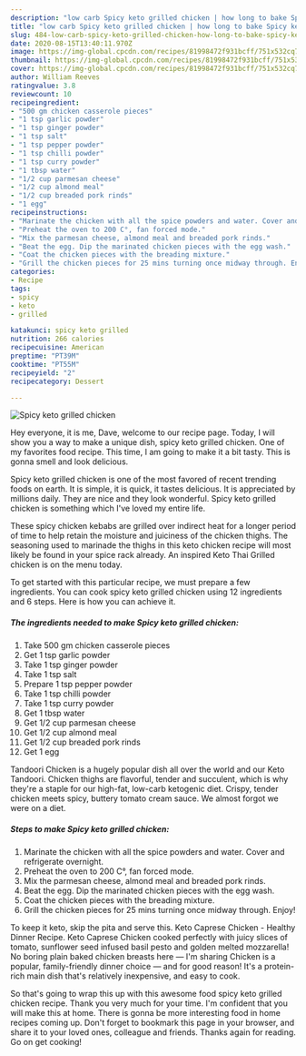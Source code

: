 ```yaml
---
description: "low carb Spicy keto grilled chicken | how long to bake Spicy keto grilled chicken"
title: "low carb Spicy keto grilled chicken | how long to bake Spicy keto grilled chicken"
slug: 484-low-carb-spicy-keto-grilled-chicken-how-long-to-bake-spicy-keto-grilled-chicken
date: 2020-08-15T13:40:11.970Z
image: https://img-global.cpcdn.com/recipes/81998472f931bcff/751x532cq70/spicy-keto-grilled-chicken-recipe-main-photo.jpg
thumbnail: https://img-global.cpcdn.com/recipes/81998472f931bcff/751x532cq70/spicy-keto-grilled-chicken-recipe-main-photo.jpg
cover: https://img-global.cpcdn.com/recipes/81998472f931bcff/751x532cq70/spicy-keto-grilled-chicken-recipe-main-photo.jpg
author: William Reeves
ratingvalue: 3.8
reviewcount: 10
recipeingredient:
- "500 gm chicken casserole pieces"
- "1 tsp garlic powder"
- "1 tsp ginger powder"
- "1 tsp salt"
- "1 tsp pepper powder"
- "1 tsp chilli powder"
- "1 tsp curry powder"
- "1 tbsp water"
- "1/2 cup parmesan cheese"
- "1/2 cup almond meal"
- "1/2 cup breaded pork rinds"
- "1 egg"
recipeinstructions:
- "Marinate the chicken with all the spice powders and water. Cover and refrigerate overnight."
- "Preheat the oven to 200 C°, fan forced mode."
- "Mix the parmesan cheese, almond meal and breaded pork rinds."
- "Beat the egg. Dip the marinated chicken pieces with the egg wash."
- "Coat the chicken pieces with the breading mixture."
- "Grill the chicken pieces for 25 mins turning once midway through. Enjoy!"
categories:
- Recipe
tags:
- spicy
- keto
- grilled

katakunci: spicy keto grilled 
nutrition: 266 calories
recipecuisine: American
preptime: "PT39M"
cooktime: "PT55M"
recipeyield: "2"
recipecategory: Dessert

---
```



![Spicy keto grilled chicken](https://img-global.cpcdn.com/recipes/81998472f931bcff/751x532cq70/spicy-keto-grilled-chicken-recipe-main-photo.jpg)

Hey everyone, it is me, Dave, welcome to our recipe page. Today, I will show you a way to make a unique dish, spicy keto grilled chicken. One of my favorites food recipe. This time, I am going to make it a bit tasty. This is gonna smell and look delicious.

Spicy keto grilled chicken is one of the most favored of recent trending foods on earth. It is simple, it is quick, it tastes delicious. It is appreciated by millions daily. They are nice and they look wonderful. Spicy keto grilled chicken is something which I've loved my entire life.

These spicy chicken kebabs are grilled over indirect heat for a longer period of time to help retain the moisture and juiciness of the chicken thighs. The seasoning used to marinade the thighs in this keto chicken recipe will most likely be found in your spice rack already. An inspired Keto Thai Grilled chicken is on the menu today.


To get started with this particular recipe, we must prepare a few ingredients. You can cook spicy keto grilled chicken using 12 ingredients and 6 steps. Here is how you can achieve it.

<!--inarticleads1-->

##### The ingredients needed to make Spicy keto grilled chicken:

1. Take 500 gm chicken casserole pieces
1. Get 1 tsp garlic powder
1. Take 1 tsp ginger powder
1. Take 1 tsp salt
1. Prepare 1 tsp pepper powder
1. Take 1 tsp chilli powder
1. Take 1 tsp curry powder
1. Get 1 tbsp water
1. Get 1/2 cup parmesan cheese
1. Get 1/2 cup almond meal
1. Get 1/2 cup breaded pork rinds
1. Get 1 egg


Tandoori Chicken is a hugely popular dish all over the world and our Keto Tandoori. Chicken thighs are flavorful, tender and succulent, which is why they&#39;re a staple for our high-fat, low-carb ketogenic diet. Crispy, tender chicken meets spicy, buttery tomato cream sauce. We almost forgot we were on a diet. 

<!--inarticleads2-->

##### Steps to make Spicy keto grilled chicken:

1. Marinate the chicken with all the spice powders and water. Cover and refrigerate overnight.
1. Preheat the oven to 200 C°, fan forced mode.
1. Mix the parmesan cheese, almond meal and breaded pork rinds.
1. Beat the egg. Dip the marinated chicken pieces with the egg wash.
1. Coat the chicken pieces with the breading mixture.
1. Grill the chicken pieces for 25 mins turning once midway through. Enjoy!


To keep it keto, skip the pita and serve this. Keto Caprese Chicken - Healthy Dinner Recipe. Keto Caprese Chicken cooked perfectly with juicy slices of tomato, sunflower seed infused basil pesto and golden melted mozzarella! No boring plain baked chicken breasts here — I&#39;m sharing Chicken is a popular, family-friendly dinner choice — and for good reason! It&#39;s a protein-rich main dish that&#39;s relatively inexpensive, and easy to cook. 

So that's going to wrap this up with this awesome food spicy keto grilled chicken recipe. Thank you very much for your time. I'm confident that you will make this at home. There is gonna be more interesting food in home recipes coming up. Don't forget to bookmark this page in your browser, and share it to your loved ones, colleague and friends. Thanks again for reading. Go on get cooking!
